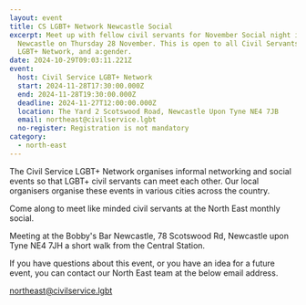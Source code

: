 ```yaml
---
layout: event
title: CS LGBT+ Network Newcastle Social
excerpt: Meet up with fellow civil servants for November Social night in
  Newcastle on Thursday 28 November. This is open to all Civil Servants in the
  LGBT+ Network, and a:gender.
date: 2024-10-29T09:03:11.221Z
event:
  host: Civil Service LGBT+ Network
  start: 2024-11-28T17:30:00.000Z
  end: 2024-11-28T19:30:00.000Z
  deadline: 2024-11-27T12:00:00.000Z
  location: The Yard 2 Scotswood Road, Newcastle Upon Tyne NE4 7JB
  email: northeast@civilservice.lgbt
  no-register: Registration is not mandatory
category:
  - north-east
---
```

The Civil Service LGBT+ Network organises informal networking and social events so that LGBT+ civil servants can meet each other. Our local organisers organise these events in various cities across the country.

Come along to meet like minded civil servants at the North East monthly social.

Meeting at the Bobby's Bar Newcastle, 78 Scotswood Rd, Newcastle upon Tyne NE4 7JH a short walk from the Central Station.

If you have questions about this event, or you have an idea for a future event, you can contact our North East team at the below email address.

[n﻿ortheast@civilservice.lgbt](<mailto:n﻿ortheast@civilservice.lgbt>)
